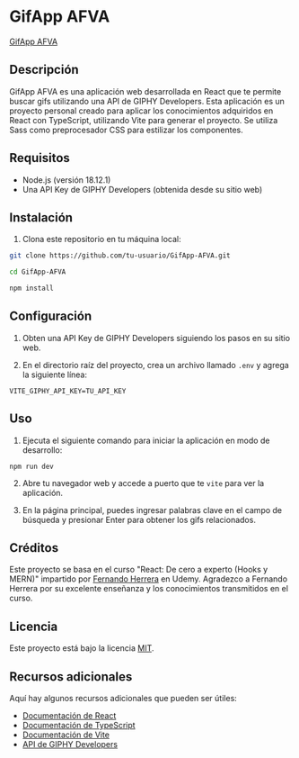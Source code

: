 # GifApp AFVA

[GifApp AFVA](https://gifappafva.netlify.app/)

## Descripción

GifApp AFVA es una aplicación web desarrollada en React que te permite buscar gifs utilizando una API de GIPHY Developers. Esta aplicación es un proyecto personal creado para aplicar los conocimientos adquiridos en React con TypeScript, utilizando Vite para generar el proyecto. Se utiliza Sass como preprocesador CSS para estilizar los componentes.

## Requisitos

- Node.js (versión 18.12.1)
- Una API Key de GIPHY Developers (obtenida desde su sitio web)

## Instalación

1. Clona este repositorio en tu máquina local:

```bash
git clone https://github.com/tu-usuario/GifApp-AFVA.git

cd GifApp-AFVA

npm install

```
## Configuración

1. Obten una API Key de GIPHY Developers siguiendo los pasos en su sitio web.

2. En el directorio raíz del proyecto, crea un archivo llamado `.env` y agrega la siguiente línea:

`VITE_GIPHY_API_KEY=TU_API_KEY`

## Uso

1. Ejecuta el siguiente comando para iniciar la aplicación en modo de desarrollo:

`npm run dev`

2. Abre tu navegador web y accede a puerto que te `vite` para ver la aplicación.

3. En la página principal, puedes ingresar palabras clave en el campo de búsqueda y presionar Enter para obtener los gifs relacionados.


## Créditos

Este proyecto se basa en el curso "React: De cero a experto (Hooks y MERN)" impartido por [Fernando Herrera](https://www.udemy.com/user/550c38655ec11/) en Udemy. Agradezco a Fernando Herrera por su excelente enseñanza y los conocimientos transmitidos en el curso.


## Licencia

Este proyecto está bajo la licencia [MIT](LICENSE).

## Recursos adicionales

Aquí hay algunos recursos adicionales que pueden ser útiles:

- [Documentación de React](https://legacy.reactjs.org/docs/getting-started.html)
- [Documentación de TypeScript](https://www.typescriptlang.org/docs)
- [Documentación de Vite](https://vitejs.dev/guide)
- [API de GIPHY Developers](https://developers.giphy.com/docs/sdk)
